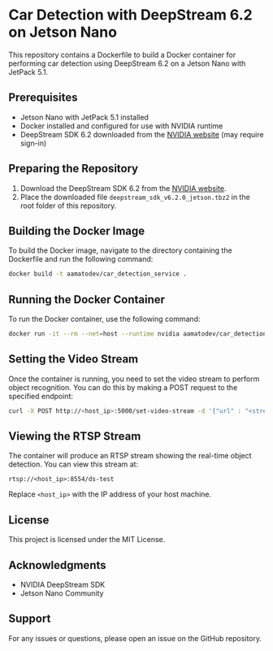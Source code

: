 # Car Detection with DeepStream 6.2 on Jetson Nano

This repository contains a Dockerfile to build a Docker container for performing car detection using DeepStream 6.2 on a Jetson Nano with JetPack 5.1.

## Prerequisites

- Jetson Nano with JetPack 5.1 installed
- Docker installed and configured for use with NVIDIA runtime
- DeepStream SDK 6.2 downloaded from the [NVIDIA website](https://developer.download.nvidia.com/assets/Deepstream/DeepStream_6.2/deepstream_sdk_v6.2.0_jetson.tbz2) (may require sign-in)

## Preparing the Repository

1. Download the DeepStream SDK 6.2 from the [NVIDIA website](https://developer.download.nvidia.com/assets/Deepstream/DeepStream_6.2/deepstream_sdk_v6.2.0_jetson.tbz2).
2. Place the downloaded file `deepstream_sdk_v6.2.0_jetson.tbz2` in the root folder of this repository.

## Building the Docker Image

To build the Docker image, navigate to the directory containing the Dockerfile and run the following command:

```sh
docker build -t aamatodev/car_detection_service .
```

## Running the Docker Container

To run the Docker container, use the following command:

```sh
docker run -it --rm --net=host --runtime nvidia aamatodev/car_detection_service
```

## Setting the Video Stream

Once the container is running, you need to set the video stream to perform object recognition. You can do this by making a POST request to the specified endpoint:

```sh
curl -X POST http://<host_ip>:5000/set-video-stream -d '{"url" : "<stream url e.g. rtmp://<stream_ip>/live/livestream>"}'
```

## Viewing the RTSP Stream

The container will produce an RTSP stream showing the real-time object detection. You can view this stream at:

```
rtsp://<host_ip>:8554/ds-test
```

Replace `<host_ip>` with the IP address of your host machine.

## License

This project is licensed under the MIT License. 

## Acknowledgments

- NVIDIA DeepStream SDK
- Jetson Nano Community

## Support

For any issues or questions, please open an issue on the GitHub repository.


